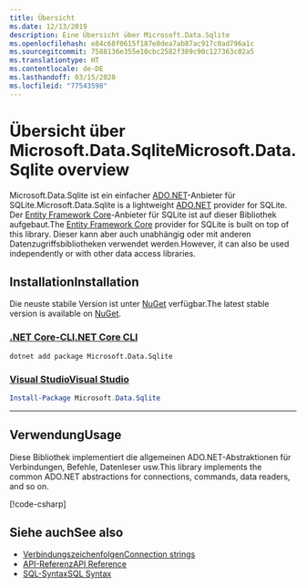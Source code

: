 ```yaml
---
title: Übersicht
ms.date: 12/13/2019
description: Eine Übersicht über Microsoft.Data.Sqlite
ms.openlocfilehash: e84c68f0615f187e8dea7ab87ac917c0ad796a1c
ms.sourcegitcommit: 7588136e355e10cbc2582f389c90c127363c02a5
ms.translationtype: HT
ms.contentlocale: de-DE
ms.lasthandoff: 03/15/2020
ms.locfileid: "77543598"
---
```

# <a name="microsoftdatasqlite-overview"></a><span data-ttu-id="113aa-103">Übersicht über Microsoft.Data.Sqlite</span><span class="sxs-lookup"><span data-stu-id="113aa-103">Microsoft.Data.Sqlite overview</span></span>

<span data-ttu-id="113aa-104">Microsoft.Data.Sqlite ist ein einfacher [ADO.NET](../../../framework/data/adonet/index.md)-Anbieter für SQLite.</span><span class="sxs-lookup"><span data-stu-id="113aa-104">Microsoft.Data.Sqlite is a lightweight [ADO.NET](../../../framework/data/adonet/index.md) provider for SQLite.</span></span> <span data-ttu-id="113aa-105">Der [Entity Framework Core](/ef/core/)-Anbieter für SQLite ist auf dieser Bibliothek aufgebaut.</span><span class="sxs-lookup"><span data-stu-id="113aa-105">The [Entity Framework Core](/ef/core/) provider for SQLite is built on top of this library.</span></span> <span data-ttu-id="113aa-106">Dieser kann aber auch unabhängig oder mit anderen Datenzugriffsbibliotheken verwendet werden.</span><span class="sxs-lookup"><span data-stu-id="113aa-106">However, it can also be used independently or with other data access libraries.</span></span>

## <a name="installation"></a><span data-ttu-id="113aa-107">Installation</span><span class="sxs-lookup"><span data-stu-id="113aa-107">Installation</span></span>

<span data-ttu-id="113aa-108">Die neuste stabile Version ist unter [NuGet](https://www.nuget.org/packages/Microsoft.Data.Sqlite) verfügbar.</span><span class="sxs-lookup"><span data-stu-id="113aa-108">The latest stable version is available on [NuGet](https://www.nuget.org/packages/Microsoft.Data.Sqlite).</span></span>

### <a name="net-core-cli"></a>[<span data-ttu-id="113aa-109">.NET Core-CLI</span><span class="sxs-lookup"><span data-stu-id="113aa-109">.NET Core CLI</span></span>](#tab/netcore-cli)

```dotnetcli
dotnet add package Microsoft.Data.Sqlite
```

### <a name="visual-studio"></a>[<span data-ttu-id="113aa-110">Visual Studio</span><span class="sxs-lookup"><span data-stu-id="113aa-110">Visual Studio</span></span>](#tab/visual-studio)

``` PowerShell
Install-Package Microsoft.Data.Sqlite
```

---

## <a name="usage"></a><span data-ttu-id="113aa-111">Verwendung</span><span class="sxs-lookup"><span data-stu-id="113aa-111">Usage</span></span>

<span data-ttu-id="113aa-112">Diese Bibliothek implementiert die allgemeinen ADO.NET-Abstraktionen für Verbindungen, Befehle, Datenleser usw.</span><span class="sxs-lookup"><span data-stu-id="113aa-112">This library implements the common ADO.NET abstractions for connections, commands, data readers, and so on.</span></span>

[!code-csharp[](../../../../samples/snippets/standard/data/sqlite/HelloWorldSample/Program.cs?name=snippet_HelloWorld)]

## <a name="see-also"></a><span data-ttu-id="113aa-113">Siehe auch</span><span class="sxs-lookup"><span data-stu-id="113aa-113">See also</span></span>

* [<span data-ttu-id="113aa-114">Verbindungszeichenfolgen</span><span class="sxs-lookup"><span data-stu-id="113aa-114">Connection strings</span></span>](connection-strings.md)
* [<span data-ttu-id="113aa-115">API-Referenz</span><span class="sxs-lookup"><span data-stu-id="113aa-115">API Reference</span></span>](/dotnet/api/?view=msdata-sqlite-3.0)
* [<span data-ttu-id="113aa-116">SQL-Syntax</span><span class="sxs-lookup"><span data-stu-id="113aa-116">SQL Syntax</span></span>](https://www.sqlite.org/lang.html)
